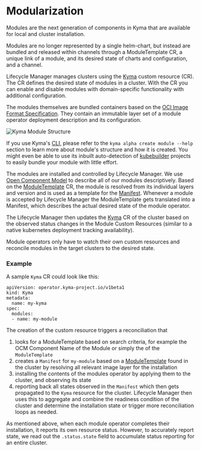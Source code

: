 # Modularization

Modules are the next generation of components in Kyma that are available for local and cluster installation.

Modules are no longer represented by a single helm-chart, but instead are bundled and released within channels through a ModuleTemplate CR, a unique link of a module, and its desired state of charts and configuration, and a channel.

Lifecycle Manager manages clusters using the [Kyma](api/v1beta1/kyma_types.go) custom resource (CR). The CR defines the desired state of modules in a cluster. With the CR you can enable and disable modules with domain-specific functionality with additional configuration.

The modules themselves are bundled containers based on the [OCI Image Format Specification](https://github.com/opencontainers/image-spec). They contain an immutable layer set of a module operator deployment description and its configuration.

![Kyma Module Structure](/assets/kyma-module-template-structure.svg)

If you use Kyma's [CLI](https://github.com/kyma-project/cli), please refer to the `kyma alpha create module --help` section to learn more about module's structure and how it is created. You might even be able to use its inbuilt auto-detection of [kubebuilder](https://kubebuilder.io) projects to easily bundle your module with little effort.

The modules are installed and controlled by Lifecycle Manager. We use [Open Component Model](https://ocm.software) to describe all of our modules descriptively.
Based on the [ModuleTemplate](../api/v1beta1/moduletemplate_types.go) CR, the module is resolved from its individual layers and version and is used as a template for the [Manifest](api/v1beta1/manifest_types.go).
Whenever a module is accepted by Lifecycle Manager the ModuleTemplate gets translated into a Manifest, which describes the actual desired state of the module operator.

The Lifecycle Manager then updates the [Kyma](../api/v1alpha1/kyma_types.go) CR of the cluster based on the observed status changes in the Module Custom Resources (similar to a native kubernetes deployment tracking availability).

Module operators only have to watch their own custom resources and reconcile modules in the target clusters to the desired state.

### Example

A sample `Kyma` CR could look like this:
```
apiVersion: operator.kyma-project.io/v1beta1
kind: Kyma
metadata:
  name: my-kyma
spec:
  modules:
  - name: my-module
```

The creation of the custom resource triggers a reconciliation that
1. looks for a ModuleTemplate based on search criteria, for example the OCM Component Name of the Module or simply the of the `ModuleTemplate`
2. creates a `Manifest` for `my-module` based on a [ModuleTemplate](api/v1beta1/moduletemplate_types.go) found in the cluster by resolving all relevant image layer for the installation
3. installing the contents of the modules operator by applying them to the cluster, and observing its state
4. reporting back all states observed in the `Manifest` which then gets propagated to the `Kyma` resource for the cluster.
   Lifecycle Manager then uses this to aggregate and combine the readiness condition of the cluster and determine the installation state or trigger more reconciliation loops as needed.

As mentioned above, when each module operator completes their installation, it reports its own resource status. However, to accurately report state, we read out the `.status.state` field to accumulate status reporting for an entire cluster.
